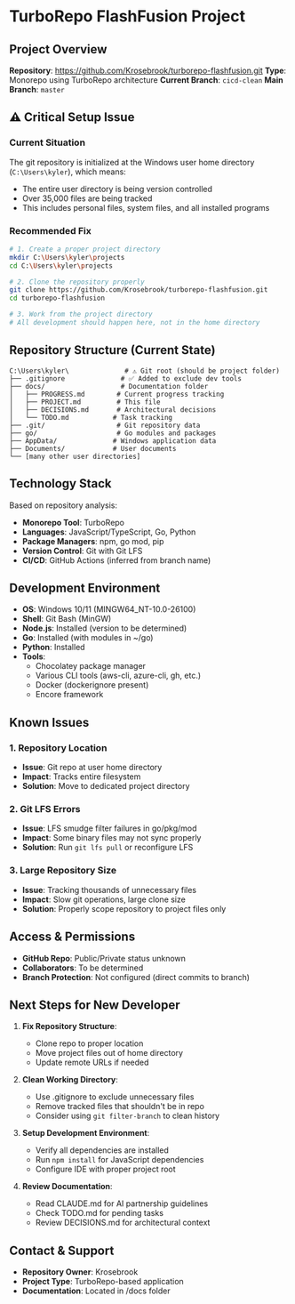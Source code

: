 # TurboRepo FlashFusion Project

## Project Overview
**Repository**: https://github.com/Krosebrook/turborepo-flashfusion.git
**Type**: Monorepo using TurboRepo architecture
**Current Branch**: `cicd-clean`
**Main Branch**: `master`

## ⚠️ Critical Setup Issue

### Current Situation
The git repository is initialized at the Windows user home directory (`C:\Users\kyler`), which means:
- The entire user directory is being version controlled
- Over 35,000 files are being tracked
- This includes personal files, system files, and all installed programs

### Recommended Fix
```bash
# 1. Create a proper project directory
mkdir C:\Users\kyler\projects
cd C:\Users\kyler\projects

# 2. Clone the repository properly
git clone https://github.com/Krosebrook/turborepo-flashfusion.git
cd turborepo-flashfusion

# 3. Work from the project directory
# All development should happen here, not in the home directory
```

## Repository Structure (Current State)

```
C:\Users\kyler\              # ⚠️ Git root (should be project folder)
├── .gitignore              # ✅ Added to exclude dev tools
├── docs/                   # Documentation folder
│   ├── PROGRESS.md        # Current progress tracking
│   ├── PROJECT.md         # This file
│   ├── DECISIONS.md       # Architectural decisions
│   └── TODO.md           # Task tracking
├── .git/                  # Git repository data
├── go/                    # Go modules and packages
├── AppData/              # Windows application data
├── Documents/            # User documents
└── [many other user directories]
```

## Technology Stack
Based on repository analysis:
- **Monorepo Tool**: TurboRepo
- **Languages**: JavaScript/TypeScript, Go, Python
- **Package Managers**: npm, go mod, pip
- **Version Control**: Git with Git LFS
- **CI/CD**: GitHub Actions (inferred from branch name)

## Development Environment
- **OS**: Windows 10/11 (MINGW64_NT-10.0-26100)
- **Shell**: Git Bash (MinGW)
- **Node.js**: Installed (version to be determined)
- **Go**: Installed (with modules in ~/go)
- **Python**: Installed
- **Tools**:
  - Chocolatey package manager
  - Various CLI tools (aws-cli, azure-cli, gh, etc.)
  - Docker (dockerignore present)
  - Encore framework

## Known Issues

### 1. Repository Location
- **Issue**: Git repo at user home directory
- **Impact**: Tracks entire filesystem
- **Solution**: Move to dedicated project directory

### 2. Git LFS Errors
- **Issue**: LFS smudge filter failures in go/pkg/mod
- **Impact**: Some binary files may not sync properly
- **Solution**: Run `git lfs pull` or reconfigure LFS

### 3. Large Repository Size
- **Issue**: Tracking thousands of unnecessary files
- **Impact**: Slow git operations, large clone size
- **Solution**: Properly scope repository to project files only

## Access & Permissions
- **GitHub Repo**: Public/Private status unknown
- **Collaborators**: To be determined
- **Branch Protection**: Not configured (direct commits to branch)

## Next Steps for New Developer

1. **Fix Repository Structure**:
   - Clone repo to proper location
   - Move project files out of home directory
   - Update remote URLs if needed

2. **Clean Working Directory**:
   - Use .gitignore to exclude unnecessary files
   - Remove tracked files that shouldn't be in repo
   - Consider using `git filter-branch` to clean history

3. **Setup Development Environment**:
   - Verify all dependencies are installed
   - Run `npm install` for JavaScript dependencies
   - Configure IDE with proper project root

4. **Review Documentation**:
   - Read CLAUDE.md for AI partnership guidelines
   - Check TODO.md for pending tasks
   - Review DECISIONS.md for architectural context

## Contact & Support
- **Repository Owner**: Krosebrook
- **Project Type**: TurboRepo-based application
- **Documentation**: Located in /docs folder